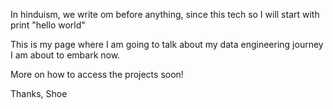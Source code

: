 
In hinduism, we write om before anything, since this tech so I will start with 
print "hello world" 

This is my page where I am going to talk about my data engineering journey I am about to embark now.

More on how to access the projects soon! 

Thanks, 
Shoe
